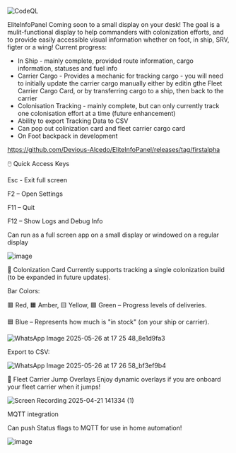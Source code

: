 ![CodeQL](https://github.com/jimmyeao/EliteInfoPanel/actions/workflows/github-code-scanning/codeql/badge.svg)

EliteInfoPanel
Coming soon to a small display on your desk! The goal is a mulit-functional display to help commanders with colonization efforts, and to provide easily accessible visual information whether on foot, in ship, SRV, figter or a wing!
Current progress:

* In Ship - mainly complete, provided route information, cargo information, statuses and fuel info
* Carrier Cargo - Provides a mechanic for tracking cargo - you will need to initially update the carrier cargo manually either by editin gthe Fleet Carrier Cargo Card, or by transferring cargo to a ship, then back to the carrier 
* Colonisation Tracking - mainly complete, but can only currently track one colonisation effort at a time (future enhancement)
* Ability to export Tracking Data to CSV
* Can pop out colinization card and fleet carrier cargo card
* On Foot backpack in development

https://github.com/Devious-Alcedo/EliteInfoPanel/releases/tag/firstalpha

🖱️ Quick Access Keys

Esc - Exit full screen

F2 – Open Settings

F11 – Quit

F12 – Show Logs and Debug Info

Can run as a full screen app on a small display or windowed on a regular display

![image](https://github.com/user-attachments/assets/e587d949-b922-4621-a188-a4fed7e2237d)

🌌 Colonization Card
Currently supports tracking a single colonization build (to be expanded in future updates).

Bar Colors:

🟥 Red, 🟧 Amber, 🟨 Yellow, 🟩 Green – Progress levels of deliveries.

🟦 Blue – Represents how much is "in stock" (on your ship or carrier).

![WhatsApp Image 2025-05-26 at 17 25 48_8e1d9fa3](https://github.com/user-attachments/assets/7da8ef3a-49e8-4cba-87f9-bc0472847e5d)

Export to CSV:

![WhatsApp Image 2025-05-26 at 17 26 58_bf3ef9b4](https://github.com/user-attachments/assets/7e58c472-ab4e-4f06-9055-b245d3b363ec)


🚀 Fleet Carrier Jump Overlays
Enjoy dynamic overlays if you are onboard your fleet carrier when it jumps!


![Screen Recording 2025-04-21 141334 (1)](https://github.com/user-attachments/assets/ec8cc69e-3033-405d-828d-ed1d3407dbe9)

MQTT integration

Can push Status flags to MQTT for use in home automation!

![image](https://github.com/user-attachments/assets/efb40c7f-661f-4384-8e5e-e8a01e43a780)

